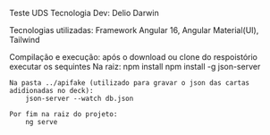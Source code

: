 Teste UDS Tecnologia
	Dev: Delio Darwin

Tecnologias utilizadas:
	Framework Angular 16, Angular Material(UI), Tailwind

Compilação e execução: após o download ou clone do respoistório executar os sequintes 
	Na raiz: 
		npm install
		npm install -g json-server

	Na pasta ../apifake (utilizado para gravar o json das cartas adidionadas no deck):
		json-server --watch db.json
		
	Por fim na raiz do projeto:
		ng serve
